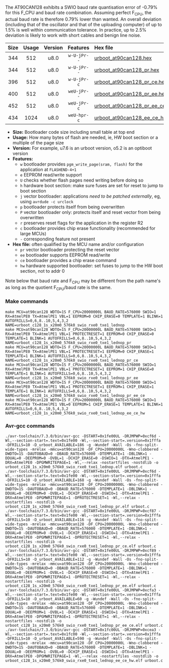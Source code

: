 The AT90CAN128 exhibits a SWIO baud rate quantisation error of -0.79% for this F_CPU and baud rate combination. Assuming perfect F<sub>CPU</sub>, the actual baud rate is therefore 0.79% lower than wanted. An overall deviation (including that of the oscillator and that of the uploading computer) of up to 1.5% is well within communication tolerance. In practice, up to 2.5% deviation is likely to work with short cables and benign line noise.

|Size|Usage|Version|Features|Hex file|
|:-:|:-:|:-:|:-:|:--|
|344|512|u8.0|`w-U-jPr--`|[urboot_at90can128.hex](https://raw.githubusercontent.com/stefanrueger/urboot.hex/main/cores/megacore/at90can128/watchdog_1_s/external_oscillator/4000000_hz/115200_baud/uart0_rxe0_txe1/lednop/urboot_at90can128.hex)|
|344|512|u8.0|`w-U-jPr--`|[urboot_at90can128_pr.hex](https://raw.githubusercontent.com/stefanrueger/urboot.hex/main/cores/megacore/at90can128/watchdog_1_s/external_oscillator/4000000_hz/115200_baud/uart0_rxe0_txe1/lednop/urboot_at90can128_pr.hex)|
|396|512|u8.0|`w-U-jPr-c`|[urboot_at90can128_pr_ce.hex](https://raw.githubusercontent.com/stefanrueger/urboot.hex/main/cores/megacore/at90can128/watchdog_1_s/external_oscillator/4000000_hz/115200_baud/uart0_rxe0_txe1/lednop/urboot_at90can128_pr_ce.hex)|
|400|512|u8.0|`weU-jPr--`|[urboot_at90can128_pr_ee.hex](https://raw.githubusercontent.com/stefanrueger/urboot.hex/main/cores/megacore/at90can128/watchdog_1_s/external_oscillator/4000000_hz/115200_baud/uart0_rxe0_txe1/lednop/urboot_at90can128_pr_ee.hex)|
|452|512|u8.0|`weU-jPr-c`|[urboot_at90can128_pr_ee_ce.hex](https://raw.githubusercontent.com/stefanrueger/urboot.hex/main/cores/megacore/at90can128/watchdog_1_s/external_oscillator/4000000_hz/115200_baud/uart0_rxe0_txe1/lednop/urboot_at90can128_pr_ee_ce.hex)|
|434|1024|u8.0|`weU-hpr-c`|[urboot_at90can128_ee_ce_hw.hex](https://raw.githubusercontent.com/stefanrueger/urboot.hex/main/cores/megacore/at90can128/watchdog_1_s/external_oscillator/4000000_hz/115200_baud/uart0_rxe0_txe1/lednop/urboot_at90can128_ee_ce_hw.hex)|

- **Size:** Bootloader code size including small table at top end
- **Usage:** How many bytes of flash are needed, ie, HW boot section or a multiple of the page size
- **Version:** For example, u7.6 is an urboot version, o5.2 is an optiboot version
- **Features:**
  + `w` bootloader provides `pgm_write_page(sram, flash)` for the application at `FLASHEND-4+1`
  + `e` EEPROM read/write support
  + `U` checks whether flash pages need writing before doing so
  + `h` hardware boot section: make sure fuses are set for reset to jump to boot section
  + `j` vector bootloader: applications *need to be patched externally*, eg, using `avrdude -c urclock`
  + `p` bootloader protects itself from being overwritten
  + `P` vector bootloader only: protects itself and reset vector from being overwritten
  + `r` preserves reset flags for the application in the register R2
  + `c` bootloader provides chip erase functionality (recommended for large MCUs)
  + `-` corresponding feature not present
- **Hex file:** often qualified by the MCU name and/or configuration
  + `pr` vector bootloader protecting the reset vector
  + `ee` bootloader supports EEPROM read/write
  + `ce` bootloader provides a chip erase command
  + `hw` hardware supported bootloader: set fuses to jump to the HW boot section, not to addr 0


Note below that baud rate and F<sub>CPU</sub> may be different from the path name's as long as the quotient F<sub>CPU</sub>/baud rate is the same.

### Make commands
```
make MCU=at90can128 WDTO=1S F_CPU=20000000L BAUD_RATE=576000 SWIO=1 RX=AtmelPE0 TX=AtmelPE1 VBL=1 EEPROM=0 CHIP_ERASE=0 TEMPLATE=1 BLINK=1 AUTOFRILLS=0,6,8..10,5,4,3,2 NAME=urboot_c128_1s_x20m0_576k0_swio_rxe0_txe1_lednop
make MCU=at90can128 WDTO=1S F_CPU=20000000L BAUD_RATE=576000 SWIO=1 RX=AtmelPE0 TX=AtmelPE1 VBL=1 PROTECTRESET=1 EEPROM=0 CHIP_ERASE=0 TEMPLATE=1 BLINK=1 AUTOFRILLS=0,6,8..10,5,4,3,2 NAME=urboot_c128_1s_x20m0_576k0_swio_rxe0_txe1_lednop_pr
make MCU=at90can128 WDTO=1S F_CPU=20000000L BAUD_RATE=576000 SWIO=1 RX=AtmelPE0 TX=AtmelPE1 VBL=1 PROTECTRESET=1 EEPROM=0 CHIP_ERASE=1 TEMPLATE=1 BLINK=1 AUTOFRILLS=0,6,8..10,5,4,3,2 NAME=urboot_c128_1s_x20m0_576k0_swio_rxe0_txe1_lednop_pr_ce
make MCU=at90can128 WDTO=1S F_CPU=20000000L BAUD_RATE=576000 SWIO=1 RX=AtmelPE0 TX=AtmelPE1 VBL=1 PROTECTRESET=1 EEPROM=1 CHIP_ERASE=0 TEMPLATE=1 BLINK=1 AUTOFRILLS=0,6,8..10,5,4,3,2 NAME=urboot_c128_1s_x20m0_576k0_swio_rxe0_txe1_lednop_pr_ee
make MCU=at90can128 WDTO=1S F_CPU=20000000L BAUD_RATE=576000 SWIO=1 RX=AtmelPE0 TX=AtmelPE1 VBL=1 PROTECTRESET=1 EEPROM=1 CHIP_ERASE=1 TEMPLATE=1 BLINK=1 AUTOFRILLS=0,6,8..10,5,4,3,2 NAME=urboot_c128_1s_x20m0_576k0_swio_rxe0_txe1_lednop_pr_ee_ce
make MCU=at90can128 WDTO=1S F_CPU=20000000L BAUD_RATE=576000 SWIO=1 RX=AtmelPE0 TX=AtmelPE1 VBL=0 EEPROM=1 CHIP_ERASE=1 TEMPLATE=1 BLINK=1 AUTOFRILLS=0,6,8..10,5,4,3,2 NAME=urboot_c128_1s_x20m0_576k0_swio_rxe0_txe1_lednop_ee_ce_hw
```

### Avr-gcc commands
```
./avr-toolchain/7.3.0/bin/avr-gcc -DSTART=0x1fe00UL -DRJMPWP=0xcf6d -Wl,--section-start=.text=0x1fe00 -Wl,--section-start=.version=0x1fffa -DFRILLS=10 -D_urboot_AVAILABLE=186 -g -Wundef -Wall -Os -fno-split-wide-types -mrelax -mmcu=at90can128 -DF_CPU=20000000L -Wno-clobbered -DWDTO=1S -DAUTOBAUD=0 -DBAUD_RATE=576000 -DTEMPLATE=1 -DBLINK=1 -DDUAL=0 -DEEPROM=0 -DVBL=1 -DCHIP_ERASE=0 -DSWIO=1 -DTX=AtmelPE1 -DRX=AtmelPE0 -DPGMWRITEPAGE=1 -Wl,--relax -nostartfiles -nostdlib -o urboot_c128_1s_x20m0_576k0_swio_rxe0_txe1_lednop.elf urboot.c
./avr-toolchain/7.3.0/bin/avr-gcc -DSTART=0x1fe00UL -DRJMPWP=0xcf6d -Wl,--section-start=.text=0x1fe00 -Wl,--section-start=.version=0x1fffa -DFRILLS=10 -D_urboot_AVAILABLE=168 -g -Wundef -Wall -Os -fno-split-wide-types -mrelax -mmcu=at90can128 -DF_CPU=20000000L -Wno-clobbered -DWDTO=1S -DAUTOBAUD=0 -DBAUD_RATE=576000 -DTEMPLATE=1 -DBLINK=1 -DDUAL=0 -DEEPROM=0 -DVBL=1 -DCHIP_ERASE=0 -DSWIO=1 -DTX=AtmelPE1 -DRX=AtmelPE0 -DPGMWRITEPAGE=1 -DPROTECTRESET=1 -Wl,--relax -nostartfiles -nostdlib -o urboot_c128_1s_x20m0_576k0_swio_rxe0_txe1_lednop_pr.elf urboot.c
./avr-toolchain/7.3.0/bin/avr-gcc -DSTART=0x1fe00UL -DRJMPWP=0xcf87 -Wl,--section-start=.text=0x1fe00 -Wl,--section-start=.version=0x1fffa -DFRILLS=10 -D_urboot_AVAILABLE=116 -g -Wundef -Wall -Os -fno-split-wide-types -mrelax -mmcu=at90can128 -DF_CPU=20000000L -Wno-clobbered -DWDTO=1S -DAUTOBAUD=0 -DBAUD_RATE=576000 -DTEMPLATE=1 -DBLINK=1 -DDUAL=0 -DEEPROM=0 -DVBL=1 -DCHIP_ERASE=1 -DSWIO=1 -DTX=AtmelPE1 -DRX=AtmelPE0 -DPGMWRITEPAGE=1 -DPROTECTRESET=1 -Wl,--relax -nostartfiles -nostdlib -o urboot_c128_1s_x20m0_576k0_swio_rxe0_txe1_lednop_pr_ce.elf urboot.c
./avr-toolchain/7.3.0/bin/avr-gcc -DSTART=0x1fe00UL -DRJMPWP=0xcf89 -Wl,--section-start=.text=0x1fe00 -Wl,--section-start=.version=0x1fffa -DFRILLS=10 -D_urboot_AVAILABLE=112 -g -Wundef -Wall -Os -fno-split-wide-types -mrelax -mmcu=at90can128 -DF_CPU=20000000L -Wno-clobbered -DWDTO=1S -DAUTOBAUD=0 -DBAUD_RATE=576000 -DTEMPLATE=1 -DBLINK=1 -DDUAL=0 -DEEPROM=1 -DVBL=1 -DCHIP_ERASE=0 -DSWIO=1 -DTX=AtmelPE1 -DRX=AtmelPE0 -DPGMWRITEPAGE=1 -DPROTECTRESET=1 -Wl,--relax -nostartfiles -nostdlib -o urboot_c128_1s_x20m0_576k0_swio_rxe0_txe1_lednop_pr_ee.elf urboot.c
./avr-toolchain/7.3.0/bin/avr-gcc -DSTART=0x1fe00UL -DRJMPWP=0xcfa3 -Wl,--section-start=.text=0x1fe00 -Wl,--section-start=.version=0x1fffa -DFRILLS=10 -D_urboot_AVAILABLE=60 -g -Wundef -Wall -Os -fno-split-wide-types -mrelax -mmcu=at90can128 -DF_CPU=20000000L -Wno-clobbered -DWDTO=1S -DAUTOBAUD=0 -DBAUD_RATE=576000 -DTEMPLATE=1 -DBLINK=1 -DDUAL=0 -DEEPROM=1 -DVBL=1 -DCHIP_ERASE=1 -DSWIO=1 -DTX=AtmelPE1 -DRX=AtmelPE0 -DPGMWRITEPAGE=1 -DPROTECTRESET=1 -Wl,--relax -nostartfiles -nostdlib -o urboot_c128_1s_x20m0_576k0_swio_rxe0_txe1_lednop_pr_ee_ce.elf urboot.c
./avr-toolchain/7.3.0/bin/avr-gcc -DSTART=0x1fc00UL -DRJMPWP=0xcea3 -Wl,--section-start=.text=0x1fc00 -Wl,--section-start=.version=0x1fffa -DFRILLS=10 -D_urboot_AVAILABLE=590 -g -Wundef -Wall -Os -fno-split-wide-types -mrelax -mmcu=at90can128 -DF_CPU=20000000L -Wno-clobbered -DWDTO=1S -DAUTOBAUD=0 -DBAUD_RATE=576000 -DTEMPLATE=1 -DBLINK=1 -DDUAL=0 -DEEPROM=1 -DVBL=0 -DCHIP_ERASE=1 -DSWIO=1 -DTX=AtmelPE1 -DRX=AtmelPE0 -DPGMWRITEPAGE=1 -Wl,--relax -nostartfiles -nostdlib -o urboot_c128_1s_x20m0_576k0_swio_rxe0_txe1_lednop_ee_ce_hw.elf urboot.c
```

